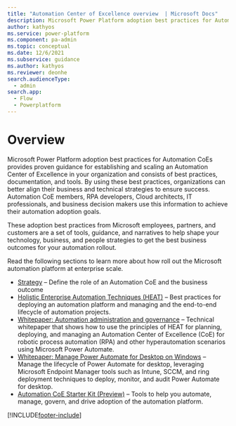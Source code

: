 ```yaml
---
title: "Automation Center of Excellence overview  | Microsoft Docs"
description: Microsoft Power Platform adoption best practices for Automation CoEs provides proven guidance for establishing and scaling an Automation Center of Excellence in your organization. 
author: kathyos
ms.service: power-platform
ms.component: pa-admin
ms.topic: conceptual
ms.date: 12/6/2021
ms.subservice: guidance
ms.author: kathyos
ms.reviewer: deonhe
search.audienceType: 
  - admin
search.app: 
  - Flow
  - Powerplatform
---
```

# Overview

Microsoft Power Platform adoption best practices for Automation CoEs provides proven guidance for establishing and scaling an Automation Center of Excellence in your organization and consists of best practices, documentation, and tools. 
By using these best practices, organizations can better align their business and technical strategies to ensure success. Automation CoE members, RPA developers, Cloud architects, IT professionals, and business decision makers use this information to achieve their automation adoption goals.

These adoption best practices from Microsoft employees, partners, and customers are a set of tools, guidance, and narratives to help shape your technology, business, and people strategies to get the best business outcomes for your automation rollout. 

Read the following sections to learn more about how roll out the Microsoft automation platform at enterprise scale.

- [Strategy](strategy.md) – Define the role of an Automation CoE and the business outcome
- [Holistic Enterprise Automation Techniques (HEAT)](heat.md) – Best practices for deploying an automation platform and managing and the end-to-end lifecycle of automation projects.
- [Whitepaper: Automation administration and governance](automation-admin-gov.md) – Technical whitepaper that shows how to use the principles of HEAT for planning, deploying, and managing an Automation Center of Excellence (CoE) for robotic process automation (RPA) and other hyperautomation scenarios using Microsoft Power Automate.
- [Whitepaper: Manage Power Automate for Desktop on Windows](manage-pad-on-windows) – Manage the lifecycle of Power Automate for desktop, leveraging Microsoft Endpoint Manager tools such as Intune, SCCM, and ring deployment techniques to deploy, monitor, and audit Power Automate for desktop.
- [Automation CoE Starter Kit (Preview)](automation-coe-starter-kit.md) – Tools to help you automate, manage, govern, and drive adoption of the automation platform.

[!INCLUDE[footer-include](../../includes/footer-banner.md)]